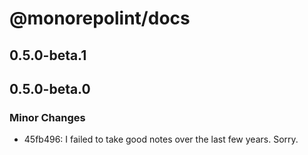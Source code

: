 # @monorepolint/docs

## 0.5.0-beta.1

## 0.5.0-beta.0

### Minor Changes

- 45fb496: I failed to take good notes over the last few years. Sorry.

